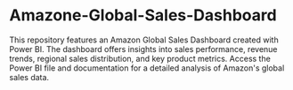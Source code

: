 # Amazone-Global-Sales-Dashboard
This repository features an Amazon Global Sales Dashboard created with Power BI. The dashboard offers insights into sales performance, revenue trends, regional sales distribution, and key product metrics. Access the Power BI file and documentation for a detailed analysis of Amazon's global sales data.
